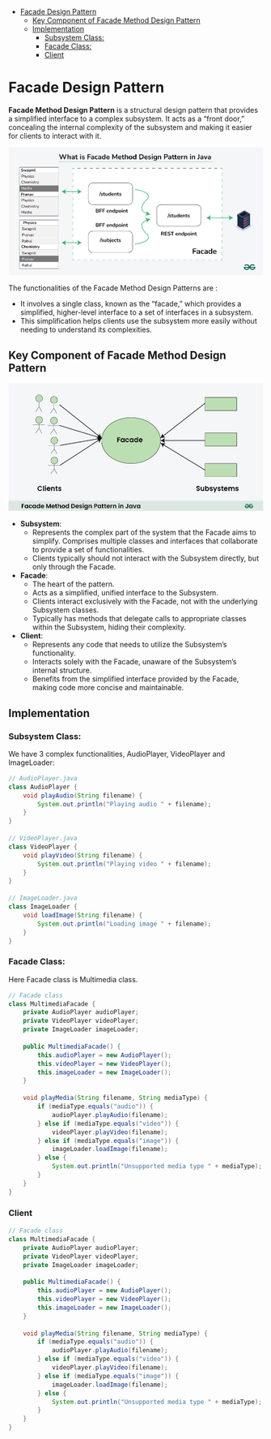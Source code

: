 <!-- TOC start (generated with https://github.com/derlin/bitdowntoc) -->

- [Facade Design Pattern](#facade-design-pattern)
   * [Key Component of Facade Method Design Pattern](#key-component-of-facade-method-design-pattern)
   * [Implementation](#implementation)
      + [Subsystem Class:](#subsystem-class)
      + [Facade Class:](#facade-class)
      + [Client](#client)

<!-- TOC end -->

<!-- TOC --><a name="facade-design-pattern"></a>
# Facade Design Pattern

**Facade Method Design Pattern** is a structural design pattern that provides a simplified interface to a complex subsystem. It acts as a “front door,” concealing the internal complexity of the subsystem and making it easier for clients to interact with it.

![](images/pattern.png)

The functionalities of the Facade Method Design Patterns are :

- It involves a single class, known as the “facade,” which provides a simplified, higher-level interface to a set of interfaces in a subsystem.
- This simplification helps clients use the subsystem more easily without needing to understand its complexities.

<!-- TOC --><a name="key-component-of-facade-method-design-pattern"></a>
## Key Component of Facade Method Design Pattern

![](images/key_component.png)

- **Subsystem**:
    - Represents the complex part of the system that the Facade aims to simplify.
    Comprises multiple classes and interfaces that collaborate to provide a set of functionalities.
    - Clients typically should not interact with the Subsystem directly, but only through the Facade.
- **Facade**:
    - The heart of the pattern.
    - Acts as a simplified, unified interface to the Subsystem.
    - Clients interact exclusively with the Facade, not with the underlying Subsystem classes.
    - Typically has methods that delegate calls to appropriate classes within the Subsystem, hiding their complexity.
- **Client**:
    - Represents any code that needs to utilize the Subsystem’s functionality.
    - Interacts solely with the Facade, unaware of the Subsystem’s internal structure.
    - Benefits from the simplified interface provided by the Facade, making code more concise and maintainable.

<!-- TOC --><a name="implementation"></a>
## Implementation
<!-- TOC --><a name="subsystem-class"></a>
### Subsystem Class:
We have 3 complex functionalities, AudioPlayer, VideoPlayer and ImageLoader:
```java
// AudioPlayer.java
class AudioPlayer {
    void playAudio(String filename) {
        System.out.println("Playing audio " + filename);
    }
}

// VideoPlayer.java
class VideoPlayer {
    void playVideo(String filename) {
        System.out.println("Playing video " + filename);
    }
}

// ImageLoader.java
class ImageLoader {
    void loadImage(String filename) {
        System.out.println("Loading image " + filename);
    }
}
```

<!-- TOC --><a name="facade-class"></a>
### Facade Class:
Here Facade class is Multimedia class.

```java
// Facade class
class MultimediaFacade {
    private AudioPlayer audioPlayer;
    private VideoPlayer videoPlayer;
    private ImageLoader imageLoader;

    public MultimediaFacade() {
        this.audioPlayer = new AudioPlayer();
        this.videoPlayer = new VideoPlayer();
        this.imageLoader = new ImageLoader();
    }

    void playMedia(String filename, String mediaType) {
        if (mediaType.equals("audio")) {
            audioPlayer.playAudio(filename);
        } else if (mediaType.equals("video")) {
            videoPlayer.playVideo(filename);
        } else if (mediaType.equals("image")) {
            imageLoader.loadImage(filename);
        } else {
            System.out.println("Unsupported media type " + mediaType);
        }
    }
}
```

<!-- TOC --><a name="client"></a>
### Client
```java
// Facade class
class MultimediaFacade {
    private AudioPlayer audioPlayer;
    private VideoPlayer videoPlayer;
    private ImageLoader imageLoader;

    public MultimediaFacade() {
        this.audioPlayer = new AudioPlayer();
        this.videoPlayer = new VideoPlayer();
        this.imageLoader = new ImageLoader();
    }

    void playMedia(String filename, String mediaType) {
        if (mediaType.equals("audio")) {
            audioPlayer.playAudio(filename);
        } else if (mediaType.equals("video")) {
            videoPlayer.playVideo(filename);
        } else if (mediaType.equals("image")) {
            imageLoader.loadImage(filename);
        } else {
            System.out.println("Unsupported media type " + mediaType);
        }
    }
}
```